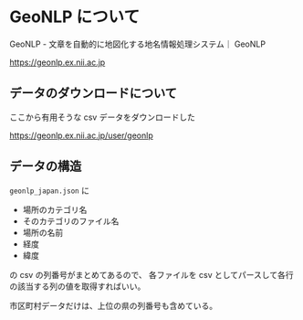 # GeoNLP について

GeoNLP - 文章を自動的に地図化する地名情報処理システム｜ GeoNLP

https://geonlp.ex.nii.ac.jp

## データのダウンロードについて

ここから有用そうな csv データをダウンロードした

https://geonlp.ex.nii.ac.jp/user/geonlp

## データの構造

`geonlp_japan.json` に

- 場所のカテゴリ名
- そのカテゴリのファイル名
- 場所の名前
- 経度
- 緯度

の csv の列番号がまとめてあるので、
各ファイルを csv としてパースして各行の該当する列の値を取得すればいい。

市区町村データだけは、上位の県の列番号も含めている。
